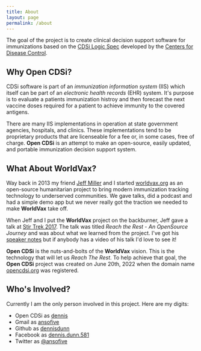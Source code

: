 ```yaml
---
title: About
layout: page
permalink: /about
---
```


The goal of the project is to create clinical decision support software for 
immunizations based on the [CDSi Logic Spec](https://www.cdc.gov/vaccines/programs/iis/cdsi.html) developed by the [Centers for Disease Control](https://www.cdc.gov/).

## Why Open CDSi?

CDSi software is part of an *immunization information system* (IIS) which
itself can be part of an *electronic health records* (EHR) system. It's purpose is to
evaluate a patients immunization histroy and then forecast the next vaccine doses
required for a patient to achieve immunity to the covered antigens.

There are many IIS implementations in operation at state government agencies,
hospitals, and clinics. These implementations tend to be proprietary products that
are licenseable for a fee or, in some cases, free of charge.  **Open CDSi** is 
an attempt to make an open-source, easily updated, and portable immunization decision
support system.

## What About WorldVax?

Way back in 2013  my friend [Jeff Miller](mailto:xagronaut@gmail.com) and I started [worldvax.org](http://worldvax.org) as
an open-source humanitarian project to bring modern immunization tracking technology
to underserved communities. We gave talks, did a podcast and had a simple demo app but
we never really got the traction we needed to make **WorldVax** take off.

When Jeff and I put the **WorldVax** project on the backburner, Jeff gave a talk at [Stir Trek 2017](https://stirtrek.com). The 
talk was titled *Reach the Rest - An OpenSource Journey* and was about what we learned from the project. I've got his 
[speaker notes](/assets/20170425-ReachTheRestAnOpenSourceJourney-StirTrek.pdf) but if anybody has a video of his talk I'd love to see it!

**Open CDSi** is the nuts-and-bolts of the **WorldVax** vision. This is the technology
that will let us *Reach The Rest*. To help achieve that goal, the **Open CDSi** project was created on June 20th, 2022 when the domain name [opencdsi.org](https://opencdse.org) was registered. 

## Who's Involved?

Currently I am the only person involved in this project. Here are my digits:

* Open CDSi as [dennis](mailto:dennis@opencdsi.org)
* Gmail as [ansofive](mailto:ansofive@gmail.com)
* Github as [dennisdunn](https://github.com/dennisdunn)
* Facebook as [dennis.dunn.581](https://facebook.com/dennis.dunn.581)
* Twitter as [@ansofive](https://twitter.com/ansofive)
